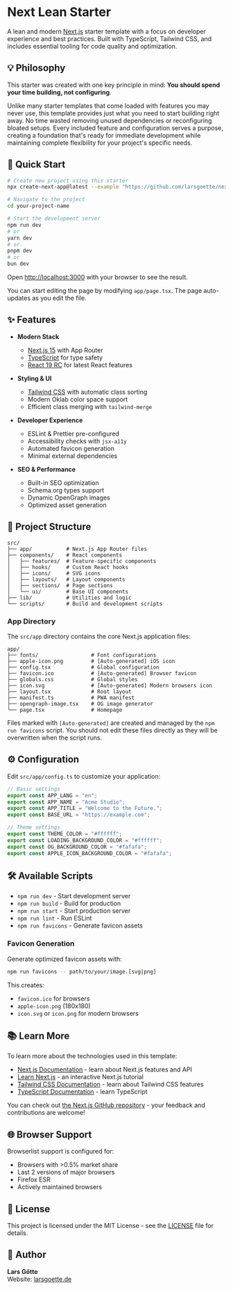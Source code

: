 # Next Lean Starter

A lean and modern [Next.js](https://nextjs.org) starter template with a focus on developer experience and best practices. Built with TypeScript, Tailwind CSS, and includes essential tooling for code quality and optimization.

## 💡 Philosophy

This starter was created with one key principle in mind: **You should spend your time building, not configuring**.

Unlike many starter templates that come loaded with features you may never use, this template provides just what you need to start building right away. No time wasted removing unused dependencies or reconfiguring bloated setups. Every included feature and configuration serves a purpose, creating a foundation that's ready for immediate development while maintaining complete flexibility for your project's specific needs.

## 🚀 Quick Start

```bash
# Create new project using this starter
npx create-next-app@latest --example "https://github.com/larsgoette/next-lean-starter" [your-project-name]

# Navigate to the project
cd your-project-name

# Start the development server
npm run dev
# or
yarn dev
# or
pnpm dev
# or
bun dev
```

Open [http://localhost:3000](http://localhost:3000) with your browser to see the result.

You can start editing the page by modifying `app/page.tsx`. The page auto-updates as you edit the file.

## ✨ Features

- **Modern Stack**

  - [Next.js 15](https://nextjs.org/) with App Router
  - [TypeScript](https://www.typescriptlang.org/) for type safety
  - [React 19 RC](https://react.dev/) for latest React features

- **Styling & UI**

  - [Tailwind CSS](https://tailwindcss.com/) with automatic class sorting
  - Modern Oklab color space support
  - Efficient class merging with `tailwind-merge`

- **Developer Experience**

  - ESLint & Prettier pre-configured
  - Accessibility checks with `jsx-a11y`
  - Automated favicon generation
  - Minimal external dependencies

- **SEO & Performance**

  - Built-in SEO optimization
  - Schema.org types support
  - Dynamic OpenGraph images
  - Optimized asset generation

## 📁 Project Structure

```
src/
├── app/           # Next.js App Router files
├── components/    # React components
│   ├── features/  # Feature-specific components
│   ├── hooks/     # Custom React hooks
│   ├── icons/     # SVG icons
│   ├── layouts/   # Layout components
│   ├── sections/  # Page sections
│   └── ui/        # Base UI components
├── lib/           # Utilities and logic
└── scripts/       # Build and development scripts
```

### App Directory

The `src/app` directory contains the core Next.js application files:

```
app/
├── fonts/                 # Font configurations
├── apple-icon.png         # [Auto-generated] iOS icon
├── config.tsx             # Global configuration
├── favicon.ico            # [Auto-generated] Browser favicon
├── globals.css            # Global styles
├── icon.svg               # [Auto-generated] Modern browsers icon
├── layout.tsx             # Root layout
├── manifest.ts            # PWA manifest
├── opengraph-image.tsx    # OG image generator
└── page.tsx               # Homepage
```

Files marked with `[Auto-generated]` are created and managed by the `npm run favicons` script. You should not edit these files directly as they will be overwritten when the script runs.

## ⚙️ Configuration

Edit `src/app/config.ts` to customize your application:

```typescript
// Basic settings
export const APP_LANG = "en";
export const APP_NAME = "Acme Studio";
export const APP_TITLE = "Welcome to the Future.";
export const BASE_URL = "https://example.com";

// Theme settings
export const THEME_COLOR = "#ffffff";
export const LOADING_BACKGROUND_COLOR = "#ffffff";
export const OG_BACKGROUND_COLOR = "#fafafa";
export const APPLE_ICON_BACKGROUND_COLOR = "#fafafa";
```

## 🛠️ Available Scripts

- `npm run dev` - Start development server
- `npm run build` - Build for production
- `npm run start` - Start production server
- `npm run lint` - Run ESLint
- `npm run favicons` - Generate favicon assets

### Favicon Generation

Generate optimized favicon assets with:

```bash
npm run favicons -- path/to/your/image.[svg|png]
```

This creates:

- `favicon.ico` for browsers
- `apple-icon.png` (180x180)
- `icon.svg` or `icon.png` for modern browsers

## 📚 Learn More

To learn more about the technologies used in this template:

- [Next.js Documentation](https://nextjs.org/docs) - learn about Next.js features and API
- [Learn Next.js](https://nextjs.org/learn) - an interactive Next.js tutorial
- [Tailwind CSS Documentation](https://tailwindcss.com/docs) - learn about Tailwind CSS features
- [TypeScript Documentation](https://www.typescriptlang.org/docs/) - learn TypeScript

You can check out [the Next.js GitHub repository](https://github.com/vercel/next.js) - your feedback and contributions are welcome!

## 🌐 Browser Support

Browserlist support is configured for:

- Browsers with >0.5% market share
- Last 2 versions of major browsers
- Firefox ESR
- Actively maintained browsers

## 📄 License

This project is licensed under the MIT License - see the [LICENSE](LICENSE.md) file for details.

## 👤 Author

**Lars Götte**  
Website: [larsgoette.de](https://larsgoette.de)
